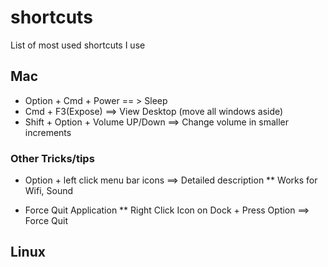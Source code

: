 # shortcuts
List of most used shortcuts I use


## Mac
* Option + Cmd + Power == >  Sleep
* Cmd + F3(Expose) ==> View Desktop (move all windows aside)
* Shift + Option + Volume UP/Down ==> Change volume in smaller increments

### Other Tricks/tips
* Option + left click menu bar icons ==> Detailed description
 ** Works for Wifi, Sound

* Force Quit Application
 **  Right Click Icon on Dock + Press Option ==> Force Quit
## Linux 

